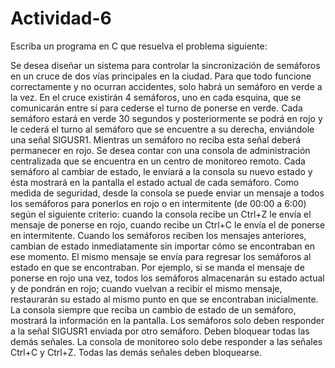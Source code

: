 # Actividad-6

Escriba un programa en C que resuelva el problema siguiente:

Se desea diseñar un sistema para controlar la sincronización de semáforos en un cruce de dos vías principales en la ciudad.
Para que todo funcione correctamente y no ocurran accidentes, solo habrá un semáforo en verde a la vez.
En el cruce existirán 4 semáforos, uno en cada esquina, que se comunicarán entre sí para cederse el turno de ponerse en verde.
Cada semáforo estará en verde 30 segundos y posteriormente se podrá en rojo y le cederá el turno al semáforo que se encuentre a su derecha, enviándole una señal SIGUSR1.
Mientras un semáforo no reciba esta señal deberá permanecer en rojo.
Se desea contar con una consola de administración centralizada que se encuentra en un centro de monitoreo remoto.
Cada semáforo al cambiar de estado, le enviará a la consola su nuevo estado y ésta mostrará en la pantalla el estado actual de cada semáforo.
Como medida de seguridad, desde la consola se puede enviar un mensaje a todos los semáforos para ponerlos en rojo o en intermitente (de 00:00 a 6:00) según el siguiente criterio:
cuando la consola recibe un Ctrl+Z le envía el mensaje de ponerse en rojo,
cuando recibe un Ctrl+C le envía el de ponerse en intermitente.
Cuando los semáforos reciben los mensajes anteriores, cambian de estado inmediatamente sin importar cómo se encontraban en ese momento.
El mismo mensaje se envía para regresar los semáforos al estado en que se encontraban. Por ejemplo, si se manda el mensaje de ponerse en rojo una vez, todos los semáforos almacenarán su estado actual y de pondrán en rojo; cuando vuelvan a recibir el mismo mensaje, restaurarán su estado al mismo punto en que se encontraban inicialmente.
La consola siempre que reciba un cambio de estado de un semáforo, mostrará la información en la pantalla. Los semáforos solo deben responder a la señal SIGUSR1 enviada por otro semáforo. Deben bloquear todas las demás señales.
 La consola de monitoreo solo debe responder a las señales Ctrl+C y Ctrl+Z. Todas las demás señales deben bloquearse.
